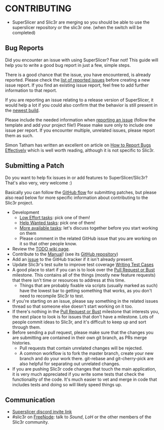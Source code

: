 # CONTRIBUTING

* SuperSlicer and Slic3r are merging so you should be able to use the superslicer repository or the slic3r one. (when the switch will be completed)

## Bug Reports

Did you encounter an issue with using SuperSlicer? Fear not! This guide will help you to write a good bug report in just a few, simple steps.

There is a good chance that the issue, you have encountered, is already reported. Please check the [list of reported issues](https://github.com/supermerill/SuperSlicer/issues) before creating a new issue report. If you find an existing issue report, feel free to add further information to that report.

If you are reporting an issue relating to a release version of SuperSlicer, it would help a lot if you could also confirm that the behavior is still present in the [newest build](https://github.com/supermerill/SuperSlicer/actions).

Please include the needed information when [reporting an issue](https://github.com/supermerill/SuperSlicer/issues/new) (follow the template and add your project file!)
Please make sure only to include one issue per report. If you encounter multiple, unrelated issues, please report them as such.

Simon Tatham has written an excellent on article on [How to Report Bugs Effectively](http://www.chiark.greenend.org.uk/~sgtatham/bugs.html) which is well worth reading, although it is not specific to Slic3r.

## Submitting a Patch

Do you want to help fix issues in or add features to SuperSlicer/Slic3r? That's also very, very welcome :)

Basically you can follow the [GitHub
flow](https://guides.github.com/introduction/flow/) for submitting
patches, but please also read below for more specific information about
contributing to the Slic3r project.

* Development
    * [Low Effort tasks](https://github.com/slic3r/Slic3r/labels/Low%20Effort): pick one of them!
    * [Help Wanted tasks](https://github.com/slic3r/Slic3r/labels/help%20wanted): pick one of them!
    * [More available tasks](https://github.com/slic3r/Slic3r/milestone/32): let's discuss together before you start working on them
    * Please comment in the related GitHub issue that you are working on it so that other people know.
* Review the [TODO wiki page](https://github.com/slic3r/Slic3r/wiki/TODO).
* Contribute to the [Manual](http://manual.slic3r.org/)! (see its [GitHub repository](https://github.com/slic3r/Slic3r-Manual))
* Add an [issue](https://github.com/slic3r/Slic3r/issues) to the GitHub tracker if it isn't already present.
* Update Slic3r's test suite to improve test coverage [Writing Test Cases](https://github.com/slic3r/Slic3r/wiki/Code:-Writing-Test-Cases)
* A good place to start if you can is to look over the [Pull Request or Bust](https://github.com/alexrj/Slic3r/milestones/Pull%20Request%20or%20Bust) milestone. This contains all of the things (mostly new feature requests) that there isn't time or resources to address at this time.
     * Things that are probably fixable via scripts (usually marked as such) have the lowest bar to getting something that works, as you don't need to recompile Slic3r to test.
* If you're starting on an issue, please say something in the related issues thread so that someone else doesn't start working on it too.
* If there's nothing in the [Pull Request or Bust](https://github.com/alexrj/Slic3r/milestones/Pull%20Request%20or%20Bust) milestone that interests you, the next place to look is for issues that don't have a milestone. Lots of people commit ideas to Slic3r, and it's difficult to keep up and sort through them.
* Before sending a pull request, please make sure that the changes you are submitting are contained in their own git branch, as PRs merge histories.
     * Pull requests that contain unrelated changes will be rejected.
     * A common workflow is to fork the master branch, create your new branch and do your work there. git-rebase and git-cherry-pick are also helpful for separating out unrelated changes.
* If you are pushing Slic3r code changes that touch the main application, it is very much appreciated if you write some tests that check the functionality of the code. It's much easier to vet and merge in code that includes tests and doing so will likely speed things up.

## Communication

* [Superslicer discord invite link](https://discord.gg/ygBBdRRwJY)
* #slic3r on [FreeNode](https://webchat.freenode.net): talk to _Sound_, _LoH_ or the other members of the Slic3r community.
